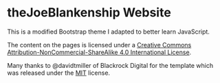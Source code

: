# theJoeBlankenship Website

This is a modified Bootstrap theme I adapted to better learn JavaScript.

The content on the pages is licensed under a [Creative Commons Attribution-NonCommercial-ShareAlike 4.0 International License](http://creativecommons.org/licenses/by-nc-sa/4.0/).

Many thanks to @davidtmiller of Blackrock Digital for the template which was released under the [MIT](https://github.com/BlackrockDigital/startbootstrap-clean-blog/blob/gh-pages/LICENSE) license.
